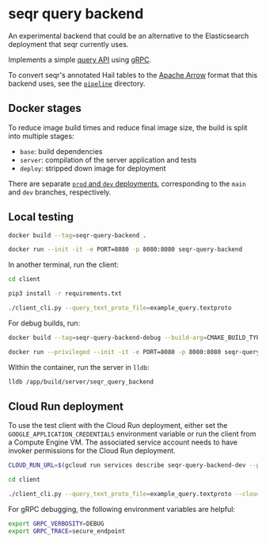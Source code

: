 # seqr query backend

An experimental backend that could be an alternative to the Elasticsearch deployment that seqr currently uses.

Implements a simple [query API](proto/seqr_query_service.proto) using [gRPC](https://grpc.io/).

To convert seqr's annotated Hail tables to the [Apache Arrow](https://arrow.apache.org/) format that this backend uses, see the [`pipeline`](pipeline) directory.

## Docker stages

To reduce image build times and reduce final image size, the build is split into
multiple stages:

- `base`: build dependencies
- `server`: compilation of the server application and tests
- `deploy`: stripped down image for deployment

There are separate [`prod` and `dev` deployments](.github/workflows/deploy.yaml), corresponding to the `main` and `dev` branches, respectively.

## Local testing

```bash
docker build --tag=seqr-query-backend .

docker run --init -it -e PORT=8080 -p 8080:8080 seqr-query-backend
```

In another terminal, run the client:

```bash
cd client

pip3 install -r requirements.txt

./client_cli.py --query_text_proto_file=example_query.textproto
```

For debug builds, run:

```bash
docker build --tag=seqr-query-backend-debug --build-arg=CMAKE_BUILD_TYPE=Debug --target=server .

docker run --privileged --init -it -e PORT=8080 -p 8080:8080 seqr-query-backend-debug
```

Within the container, run the server in `lldb`:

```bash
lldb /app/build/server/seqr_query_backend
```

## Cloud Run deployment

To use the test client with the Cloud Run deployment, either set the
`GOOGLE_APPLICATION_CREDENTIALS` environment variable or run the client from a Compute
Engine VM. The associated service account needs to have invoker permissions for the
Cloud Run deployment.

```bash
CLOUD_RUN_URL=$(gcloud run services describe seqr-query-backend-dev --platform=managed --region=australia-southeast1 --format='value(status.url)')

cd client

./client_cli.py --query_text_proto_file=example_query.textproto --cloud_run_url=$CLOUD_RUN_URL
```

For gRPC debugging, the following environment variables are helpful:

```bash
export GRPC_VERBOSITY=DEBUG
export GRPC_TRACE=secure_endpoint
```
